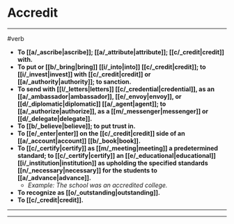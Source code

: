 # Accredit
---
#verb
- **To [[a/_ascribe|ascribe]]; [[a/_attribute|attribute]]; [[c/_credit|credit]] with.**
- **To put or [[b/_bring|bring]] [[i/_into|into]] [[c/_credit|credit]]; to [[i/_invest|invest]] with [[c/_credit|credit]] or [[a/_authority|authority]]; to sanction.**
- **To send with [[l/_letters|letters]] [[c/_credential|credential]], as an [[a/_ambassador|ambassador]], [[e/_envoy|envoy]], or [[d/_diplomatic|diplomatic]] [[a/_agent|agent]]; to [[a/_authorize|authorize]], as a [[m/_messenger|messenger]] or [[d/_delegate|delegate]].**
- **To [[b/_believe|believe]]; to put trust in.**
- **To [[e/_enter|enter]] on the [[c/_credit|credit]] side of an [[a/_account|account]] [[b/_book|book]].**
- **To [[c/_certify|certify]] as [[m/_meeting|meeting]] a predetermined standard; to [[c/_certify|certify]] an [[e/_educational|educational]] [[i/_institution|institution]] as upholding the specified standards [[n/_necessary|necessary]] for the students to [[a/_advance|advance]].**
	- _Example: The school was an accredited college._
- **To recognize as [[o/_outstanding|outstanding]].**
- **To [[c/_credit|credit]].**
---
---
